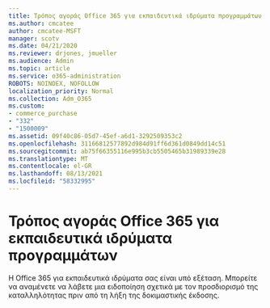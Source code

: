```yaml
---
title: Τρόπος αγοράς Office 365 για εκπαιδευτικά ιδρύματα προγραμμάτων
ms.author: cmcatee
author: cmcatee-MSFT
manager: scotv
ms.date: 04/21/2020
ms.reviewer: drjones, jmueller
ms.audience: Admin
ms.topic: article
ms.service: o365-administration
ROBOTS: NOINDEX, NOFOLLOW
localization_priority: Normal
ms.collection: Adm_O365
ms.custom:
- commerce_purchase
- "332"
- "1500009"
ms.assetid: 09f40c86-05d7-45ef-a6d1-3292509353c2
ms.openlocfilehash: 31166812577892d984d91ff6d361d0849dd14c51
ms.sourcegitcommit: ab75f66355116e995b3cb5505465b31989339e28
ms.translationtype: MT
ms.contentlocale: el-GR
ms.lasthandoff: 08/13/2021
ms.locfileid: "58332995"
---
```

# <a name="how-to-purchase-office-365-education-plans"></a>Τρόπος αγοράς Office 365 για εκπαιδευτικά ιδρύματα προγραμμάτων

Η Office 365 για εκπαιδευτικά ιδρύματα σας είναι υπό εξέταση. Μπορείτε να αναμένετε να λάβετε μια ειδοποίηση σχετικά με τον προσδιορισμό της καταλληλότητας πριν από τη λήξη της δοκιμαστικής έκδοσης.